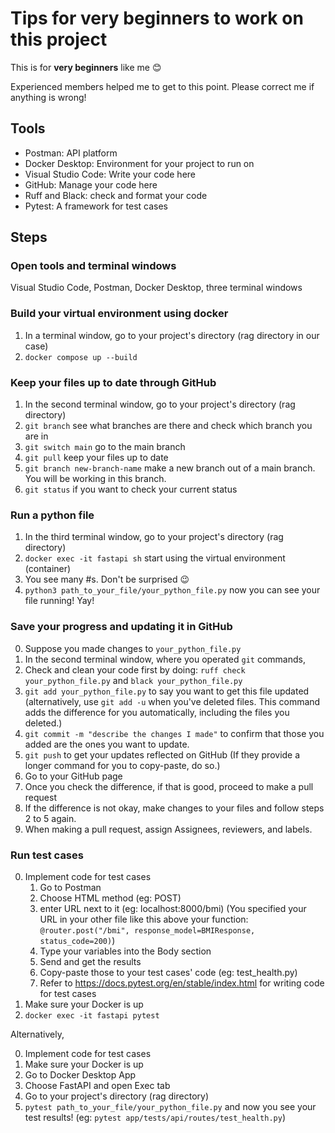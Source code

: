 # Tips for very beginners to work on this project
This is for **very beginners** like me 😊  

Experienced members helped me to get to this point. 
Please correct me if anything is wrong!


## Tools
- Postman: API platform
- Docker Desktop: Environment for your project to run on
- Visual Studio Code: Write your code here
- GitHub: Manage your code here
- Ruff and Black: check and format your code
- Pytest: A framework for test cases


## Steps
### Open tools and terminal windows
Visual Studio Code, Postman, Docker Desktop, three terminal windows
### Build your virtual environment using docker
1. In a terminal window, go to your project's directory (rag directory in our case)
2. `docker compose up --build`
### Keep your files up to date through GitHub
1. In the second terminal window, go to your project's directory (rag directory)
2. `git branch` see what branches are there and check which branch you are in
3. `git switch main` go to the main branch
4. `git pull` keep your files up to date
5. `git branch new-branch-name` make a new branch out of a main branch. You will be working in this branch.
6. `git status` if you want to check your current status
### Run a python file
1. In the third terminal window, go to your project's directory (rag directory)
2. `docker exec -it fastapi sh` start using the virtual environment (container)
3. You see many #s. Don't be surprised 😉
4. `python3 path_to_your_file/your_python_file.py` now you can see your file running! Yay!
### Save your progress and updating it in GitHub
0. Suppose you made changes to `your_python_file.py`
1. In the second terminal window, where you operated `git` commands,
2. Check and clean your code first by doing: `ruff check your_python_file.py` and `black your_python_file.py`
3. `git add your_python_file.py` to say you want to get this file updated (alternatively, use `git add -u` when you've deleted files. This command adds the difference for you automatically, including the files you deleted.)
4. `git commit -m "describe the changes I made"` to confirm that those you added are the ones you want to update.
5. `git push` to get your updates reflected on GitHub (If they provide a longer command for you to copy-paste, do so.)
6. Go to your GitHub page
7. Once you check the difference, if that is good, proceed to make a pull request
8. If the difference is not okay, make changes to your files and follow steps 2 to 5 again.
9. When making a pull request, assign Assignees, reviewers, and labels.

### Run test cases
0. Implement code for test cases
    1. Go to Postman
    2. Choose HTML method (eg: POST)
    3. enter URL next to it (eg: localhost:8000/bmi) <!-- is it called URL? -->
    (You specified your URL in your other file like this above your function: ```@router.post("/bmi", response_model=BMIResponse, status_code=200)```)
    4. Type your variables into the Body section
    5. Send and get the results 
    6. Copy-paste those to your test cases' code (eg: test_health.py)
    7. Refer to https://docs.pytest.org/en/stable/index.html for writing code for test cases
1. Make sure your Docker is up
2. ```docker exec -it fastapi pytest```


Alternatively,

0. Implement code for test cases
1. Make sure your Docker is up
2. Go to Docker Desktop App
3. Choose FastAPI and open Exec tab
4. Go to your project's directory (rag directory)
5. ```pytest path_to_your_file/your_python_file.py``` and now you see your test results!
(eg: ```pytest app/tests/api/routes/test_health.py```)